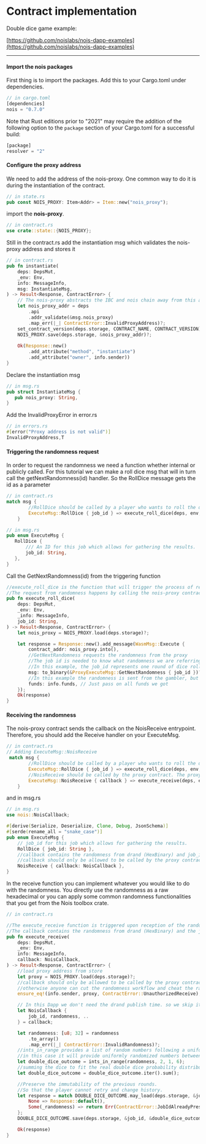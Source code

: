 # Contract implementation

Double dice game example:

[https://github.com/noislabs/nois-dapp-examples](https://github.com/noislabs/nois-dapp-examples)

---

#### Import the nois packages

First thing is to import the packages. Add this to your Cargo.toml under
dependencies.

```rust
// in cargo.toml
[dependencies]
nois = "0.7.0"
```

Note that Rust editions prior to "2021" may require the addition of the 
following option to the `package` section of your Cargo.toml for a 
successful build:

```rust
[package]
resolver = "2"
```

#### Configure the proxy address

We need to add the address of the nois-proxy. One common way to do it is during
the instantiation of the contract.

```rust
// in state.rs
pub const NOIS_PROXY: Item<Addr> = Item::new("nois_proxy");
```

import the **nois-proxy**.

```rust
// in contract.rs
use crate::state::{NOIS_PROXY};
```

Still in the contract.rs add the instantiation msg which validates the
nois-proxy address and stores it

```rust
// in contract.rs
pub fn instantiate(
    deps: DepsMut,
    _env: Env,
    info: MessageInfo,
    msg: InstantiateMsg,
) -> Result<Response, ContractError> {
    // The nois-proxy abstracts the IBC and nois chain away from this application
    let nois_proxy_addr = deps
        .api
        .addr_validate(&msg.nois_proxy)
        .map_err(|_| ContractError::InvalidProxyAddress)?;
    set_contract_version(deps.storage, CONTRACT_NAME, CONTRACT_VERSION)?;
    NOIS_PROXY.save(deps.storage, &nois_proxy_addr)?;
​
    Ok(Response::new()
        .add_attribute("method", "instantiate")
        .add_attribute("owner", info.sender))
}
```

Declare the instantiation msg

```rust
// in msg.rs
pub struct InstantiateMsg {
   pub nois_proxy: String,
}
```

Add the InvalidProxyError in error.rs

```rust
// in errors.rs
#[error("Proxy address is not valid")]
InvalidProxyAddress,T
```

#### Triggering the randomness request

In order to request the randomness we need a function whether internal or
publicly called. For this tutorial we can make a roll dice msg that will in turn
call the getNextRandomness(id) handler. So the RollDice message gets the id as a
parameter

```rust
// in contract.rs
match msg {
        //RollDice should be called by a player who wants to roll the dice
        ExecuteMsg::RollDice { job_id } => execute_roll_dice(deps, env, info, job_id),
    }
```

```rust
// in msg.rs
pub enum ExecuteMsg {
   RollDice {
       /// An ID for this job which allows for gathering the results.
       job_id: String,
   },
}
```

Call the GetNextRandomness(id) from the triggering function

```rust
//execute_roll_dice is the function that will trigger the process of requesting randomness.
//The request from randomness happens by calling the nois-proxy contract
pub fn execute_roll_dice(
    deps: DepsMut,
    _env: Env,
    _info: MessageInfo,
    job_id: String,
) -> Result<Response, ContractError> {
    let nois_proxy = NOIS_PROXY.load(deps.storage)?;

    let response = Response::new().add_message(WasmMsg::Execute {
        contract_addr: nois_proxy.into(),
        //GetNextRandomness requests the randomness from the proxy
        //The job id is needed to know what randomness we are referring to upon reception in the callback
        //In this example, the job_id represents one round of dice rolling.
        msg: to_binary(&ProxyExecuteMsg::GetNextRandomness { job_id })?,
        //In this example the randomness is sent from the gambler, but you may also send the funds from the contract balance
        funds: info.funds, // Just pass on all funds we got
    });
    Ok(response)
}
```

#### Receiving the randomness

The nois-proxy contract sends the callback on the NoisReceive entrypoint.
Therefore, you should add the Receive handler on your ExecuteMsg.

```rust
// in contract.rs
// Adding ExecuteMsg::NoisReceive
 match msg {
        //RollDice should be called by a player who wants to roll the dice
        ExecuteMsg::RollDice { job_id } => execute_roll_dice(deps, env, info, job_id),
        //NoisReceive should be called by the proxy contract. The proxy is forwarding the randomness from the nois chain to this contract.
        ExecuteMsg::NoisReceive { callback } => execute_receive(deps, env, info, callback),
    }
```

and in msg.rs

```rust
// in msg.rs
use nois::NoisCallback;

#[derive(Serialize, Deserialize, Clone, Debug, JsonSchema)]
#[serde(rename_all = "snake_case")]
pub enum ExecuteMsg {
    // job_id for this job which allows for gathering the results.
    RollDice { job_id: String },
    //callback contains the randomness from drand (HexBinary) and job_id
    //callback should only be allowed to be called by the proxy contract
    NoisReceive { callback: NoisCallback },
}
```

In the receive function you can implement whatever you would like to do with the
randomness. You directly use the randomness as a raw hexadecimal or you can
apply some common randomness functionalities that you get from the Nois toolbox
crate.

```rust
// in contract.rs

//The execute_receive function is triggered upon reception of the randomness from the proxy contract
//The callback contains the randomness from drand (HexBinary) and the job_id
pub fn execute_receive(
    deps: DepsMut,
    _env: Env,
    info: MessageInfo,
    callback: NoisCallback,
) -> Result<Response, ContractError> {
    //load proxy address from store
    let proxy = NOIS_PROXY.load(deps.storage)?;
    //callback should only be allowed to be called by the proxy contract
    //otherwise anyone can cut the randomness workflow and cheat the randomness by sending the randomness directly to this contract
    ensure_eq!(info.sender, proxy, ContractError::UnauthorizedReceive);

    // In this Dapp we don't need the drand publish time. so we skip it with ..
    let NoisCallback {
        job_id, randomness, ..
    } = callback;

    let randomness: [u8; 32] = randomness
        .to_array()
        .map_err(|_| ContractError::InvalidRandomness)?;
    //ints_in_range provides a list of random numbers following a uniform distribution within a range.
    //in this case it will provide uniformly randomized numbers between 1 and 6
    let double_dice_outcome = ints_in_range(randomness, 2, 1, 6);
    //summing the dice to fit the real double dice probability distribution from 2 to 12
    let double_dice_outcome = double_dice_outcome.iter().sum();

    //Preserve the immutability of the previous rounds.
    //So that the player cannot retry and change history.
    let response = match DOUBLE_DICE_OUTCOME.may_load(deps.storage, &job_id)? {
        None => Response::default(),
        Some(_randomness) => return Err(ContractError::JobIdAlreadyPresent),
    };
    DOUBLE_DICE_OUTCOME.save(deps.storage, &job_id, &double_dice_outcome)?;

    Ok(response)
}
```

